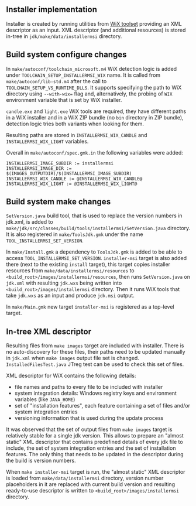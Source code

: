 Installer implementation
------------------------

Installer is created by running utilities from [WiX toolset](https://wixtoolset.org/) providing an XML descriptor as an input.
XML descriptor (and additional resources) is stored in-tree in `jdk/make/data/installermsi` directory.

Build system configure changes
------------------------------

In `make/autoconf/toolchain_microsoft.m4` WiX detection logic is added under `TOOLCHAIN_SETUP_INSTALLERMSI_WIX` name.
It is called from `make/autoconf/lib-std.m4` after the call to `TOOLCHAIN_SETUP_VS_RUNTIME_DLLS`.
It supports specifying the path to WiX directory using `--with-wix=` flag and, alternatively, the probing of
`WIX` environment variable that is set by WiX installer.

`candle.exe` and `light.exe` WiX tools are required, they have different paths in a WiX installer and in a WiX
ZIP bundle (no `bin` directory in ZIP bundle), detection logic tries both variants when looking for them.

Resulting paths are stored in `INSTALLERMSI_WIX_CANDLE` and `INSTALLERMSI_WIX_LIGHT` variables.

Overall in `make/autoconf/spec.gmk.in` the following variables were added:

```
INSTALLERMSI_IMAGE_SUBDIR := installermsi
INSTALLERMSI_IMAGE_DIR := $(IMAGES_OUTPUTDIR)/$(INSTALLERMSI_IMAGE_SUBDIR)
INSTALLERMSI_WIX_CANDLE := @INSTALLERMSI_WIX_CANDLE@
INSTALLERMSI_WIX_LIGHT := @INSTALLERMSI_WIX_LIGHT@
```

Build system make changes
-------------------------

`SetVersion.java` build tool, that is used to replace the version numbers in jdk.xml, is added
to `make/jdk/src/classes/build/tools/installermsi/SetVersion.java` directory. It is also
registered in `make/ToolsJdk.gmk` under the name `TOOL_INSTALLERMSI_SET_VERSION`.

In `make/Install.gmk` a dependency to `ToolsJdk.gmk` is added to be able to access `TOOL_INSTALLERMSI_SET_VERSION`.
`installer-msi` target is also added there (next to the existing `install` target), this target
copies installer resources from `make/data/installermsi/resources` to `<build_root>/images/installermsi/resources`,
then runs `SetVersion.java` on `jdk.xml` with resulting `jdk.wxs` being written into `<build_root>/images/installermsi`
directory. Then it runs WiX tools that take `jdk.wxs` as an input and produce `jdk.msi` output.

In `make/Main.gmk` new target `installer-msi` is registered as a top-level target.

In-tree XML descriptor
----------------------

Resulting files from `make images` target are included with installer. There is no auto-discovery for these files,
their paths need to be updated manually in `jdk.xml` when `make images` output file set is changed. 
`InstalledFilesTest.java` JTreg test can be used to check this set of files.

XML descriptor for WiX contains the following details:

 - file names and paths to every file to be included with installer
 - system integration details: Windows registry keys and environment variables (like `JAVA_HOME`)
 - set of "installation features", each feature containing a set of files and/or system integration entries
 - versioning information that is used during the update process

It was observed that the set of output files from `make images` target is relatively stable for a single jdk version.
This allows to prepare an "almost static" XML descriptor that contains predefined details of every jdk file to include,
the set of system integration entries and the set of installation features. The only thing that needs to be
updated in the descriptor during the build is version numbers.

When `make installer-msi` target is run, the "almost static" XML descriptor is loaded from `make/data/installermsi` directory,
version number placeholders in it are replaced with current build version and resulting ready-to-use descriptor
is written to `<build_root>/images/installermsi` directory.
